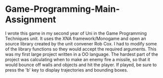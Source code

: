 # Game-Programming-Main-Assignment

I wrote this game in my second year of Uni in the Game Programming Techniques unit. 
It uses the XNA framework/Monogame and open an source library created by the unit convener Rob Cox. I had to modify some of the library functions so they would accept the required arguments. 
This was my first large project written in a OO language. The hardest part of the project was calculating when to make an enemy fire a missile, so that it would bounce off walls and objects and hit the player. 
If played, be sure to press the 'b' key to display trajectories and bounding boxes.
